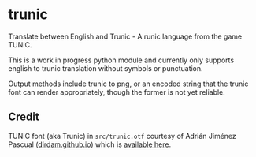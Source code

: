 # trunic
Translate between English and Trunic - A runic language from the game TUNIC.

This is a work in progress python module and currently only supports
english to trunic translation without symbols or punctuation.

Output methods include trunic to png, or an encoded string that the trunic font
can render appropriately, though the former is not yet reliable.

## Credit
TUNIC font (aka Trunic) in `src/trunic.otf` courtesy of Adrián Jiménez Pascual ([dirdam.github.io](https://dirdam.github.io)) which is 
[available here](https://github.com/dirdam/fonts).
